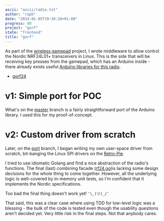 ```yaml
---
ascii: "ascii/radio.txt"
author: "raph"
date: "2014-01-05T19:30:28+01:00"
progress: 80
project: "gorf"
state: "frontend"
title: "gorf"
---
```

As part of the [wireless gamepad](/project/gamepad) project, I wrote middleware to allow control the Nordic NRF24L01+ transceivers in Linux. This is the side that will be receiving key presses from the gamepad, which has an Arduino inside - there already exists useful [Arduino libraries for this radio](https://github.com/maniacbug/RF24).

* [gorf24](https://github.com/galaktor/gorf24)

# v1: Simple port for POC
What's on the [master](https://github.com/galaktor/gorf24/tree/master) branch is a fairly straightforward port of the Arduino library. I used this for my proof-of-concept. 

# v2: Custom driver from scratch
Later, on the [port](https://github.com/galaktor/gorf24/tree/port) branch, I began writing my own user-space driver from scratch, bit-banging the Linux SPI drivers on the [Retro-Pie](project/retro-pi/).

I tried to use idiomatic Golang and find a nice abstraction of the radio's functions. The final (last) combining facade ([rf24.go](https://github.com/galaktor/gorf24/blob/port/rf24.go))is lacking some design decisions for the whole thing to come together. However, all the underlying logic is well-covered by in-memory unit tests, so I'm confident that it implements the Nordic specifications.

Too bad the final thing doesn't work yet!  `¯\_(ツ)_/¯`

That said, this was a clear case where using TDD for low-level logic was a blessing - the bulk of the code is tested even though the usability questions aren't decided yet. Very little risk in the final steps. Not that anybody cares.
